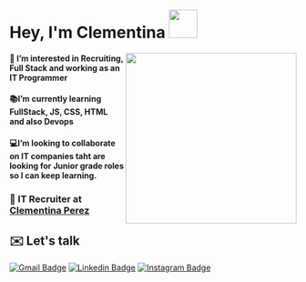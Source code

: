  


<!---
clemenvperez/clemenvperez is a ✨ special ✨ repository because its `README.md` (this file) appears on your GitHub profile.
You can click the Preview link to take a look at your changes.
--->


# Hey, I'm Clementina <img aling='right' src= "https://media.giphy.com/media/v1.Y2lkPTc5MGI3NjExZTM1MzQ3NGQ2NmU5NzFjN2Y0YTg1MDRlYzNlYWY1ODFmNWFjYTQ3YiZlcD12MV9pbnRlcm5hbF9naWZzX2dpZklkJmN0PXM/eYrDqRKp4XjmdUYLAk/giphy.gif" width="50">
 
<img align='right' src="https://64.media.tumblr.com/48c2732815d101186462eb4b664add67/cdbdcd50de3e06e7-f1/s1280x1920/ca0504987281dcdaf35c85731fa9c105319f8cd2.gifv" width="300">
<h4> 🧠 I’m interested in Recruiting, Full Stack and working as an IT Programmer </h4>
<h4> 📚I’m currently learning FullStack, JS, CSS, HTML and also Devops
<h4> 💻I’m looking to collaborate on IT companies taht are looking for Junior grade roles so I can keep learning.
<h3>💼 IT Recruiter at <a href="https://www.linkedin.com/in/clementina-perez-26b559263/">Clementina Perez</a></h3>


## :envelope: Let's talk
 
[![Gmail Badge](https://img.shields.io/badge/-clemenvperez@gmail.com-c14438?style=flat-square&logo=Gmail&logoColor=white&link=mailto:achyutghosh06@gmail.com)](mailto:clemenvperez@gmail.com)
[![Linkedin Badge](https://img.shields.io/badge/-LinkedIn-0e76a8?style=flat-square&logo=Linkedin&logoColor=white)](https://www.linkedin.com/in/clementina-perez-26b559263/)
 [![Instagram Badge](https://img.shields.io/badge/-Instagram-e4405f?style=flat-square&logo=Instagram&logoColor=white)](https://instagram.com/clemenvperez/-26b559263)

 
